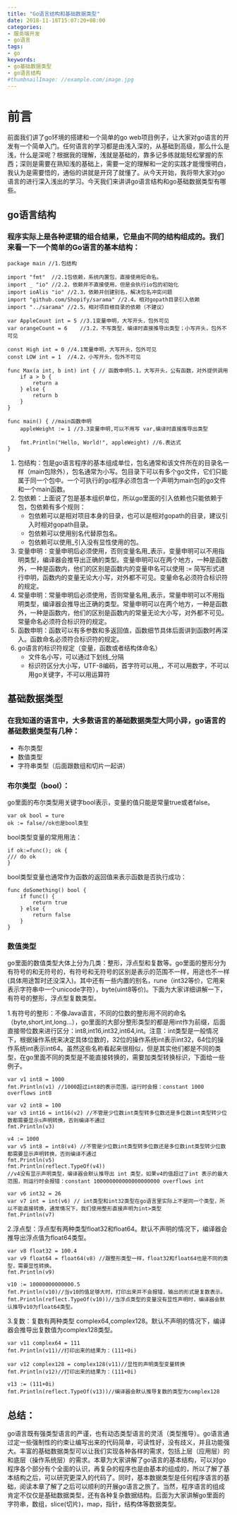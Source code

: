 ```yaml
---
title: "Go语言结构和基础数据类型"
date: 2018-11-18T15:07:20+08:00
categories:
- 服务端开发
- go语言
tags:
- go
keywords:
- go基础数据类型
- go语言结构
#thumbnailImage: //example.com/image.jpg
---
```


<!--more-->
# 前言
前面我们讲了go环境的搭建和一个简单的go web项目例子，让大家对go语言的开发有一个简单入门。任何语言的学习都是由浅入深的，从基础到高级，那么什么是浅，什么是深呢？根据我的理解，浅就是基础的，靠多记多练就能轻松掌握的东西；深则是需要在熟知浅的基础上，需要一定的理解和一定的实践才能慢慢明白，我认为是需要悟的，通俗的讲就是开窍了就懂了。从今天开始，我将带大家对go语言的进行深入浅出的学习。今天我们来讲讲go语言结构和go基础数据类型有哪些。
## go语言结构
### 程序实际上是各种逻辑的组合结果，它是由不同的结构组成的。我们来看一下一个简单的Go语言的基本结构：

	package main //1.包结构
	
	import "fmt"  //2.1包依赖，系统内置包，直接使用短命名。
	import _ "io" //2.2，依赖并不直接使用，但是会执行io包的初始化
	import ioAlis "io" //2.3，依赖并创建别名，解决包名冲突问题
	import "github.com/Shopify/sarama" //2.4，相对gopath目录引入依赖
	import "../sarama" //2.5，相对项目根目录的依赖（不建议）
	
	var AppleCount int = 5 //3.1变量申明，大写开头，包外可见
	var orangeCount = 6    //3.2，不写类型，编译时直接推导出类型；小写开头，包外不可见
	
	const High int = 0 //4.1常量申明，大写开头，包外可见
	const LOW int = 1  //4.2，小写开头，包外不可见
	
	func Max(a int, b int) int { // 函数申明5.1，大写开头，公有函数，对外提供调用
		if a > b {
			return a
		} else {
			return b
		}
	}
	
	func main() { //main函数申明
		appleWeight := 1 //3.3变量申明,可以不用写 var,编译时直接推导出类型
	
		fmt.Println("Hello, World!", appleWeight) //6.表达式
	}

1. 包结构：包是go语言程序的基本组成单位，包名通常和该文件所在的目录名一样（main包除外），包名通常为小写。包目录下可以有多个go文件，它们只能属于同一个包中。一个可执行的go程序必须包含一个声明为main包的go文件和一个main函数。
2. 包依赖：上面说了包是基本组织单位，所以go里面的引入依赖也只能依赖于包，包依赖有多个规则：
	- 包依赖可以是相对项目本身的目录，也可以是相对gopath的目录，建议引入时相对gopath目录。
	- 包依赖可以使用别名代替原包名。
	- 包依赖可以使用_引入没有显性使用的包。
3. 变量申明：变量申明后必须使用，否则变量名用_表示，变量申明可以不用指明类型，编译器会推导出正确的类型。变量申明可以在两个地方，一种是函数外，一种是函数内，他们的区别是函数内的变量申名可以使用 := 简写形式进行申明，函数内的变量无论大小写，对外都不可见。变量命名必须符合标识符的规定。
4. 常量申明：常量申明后必须使用，否则常量名用_表示，常量申明可以不用指明类型，编译器会推导出正确的类型。常量申明可以在两个地方，一种是函数外，一种是函数内，他们的区别是函数内的常量无论大小写，对外都不可见。常量命名必须符合标识符的规定。
5. 函数申明：函数可以有多参数和多返回值，函数细节具体后面讲到函数时再深入。函数命名必须符合标识符的规定。
6. go语言的标识符规定（变量，函数或者结构体命名）
	- 文件名小写，可以通过下划线_分隔
	- 标识符区分大小写，UTF-8编码，首字符可以用_，不可以用数字，不可以用go关键字，不可以用运算符
	
## 基础数据类型
### 在我知道的语言中，大多数语言的基础数据类型大同小异，go语言的基础数据类型有几种：
- 布尔类型
- 数值类型
- 字符串类型（后面跟数组和切片一起讲）

### 布尔类型（bool）：
go里面的布尔类型用关键字bool表示，变量的值只能是常量true或者false。
    
	var ok bool = ture
	ok := false//ok也是bool类型
bool类型变量的常用用法：

	if ok:=func(); ok {
	/// do ok
	}
bool类型变量也通常作为函数的返回值来表示函数是否执行成功：

	func doSomething() bool {
		if func() {
			return true
		} else {
			return false
		}
	}
### 数值类型
go里面的数值类型大体上分为几类：整形，浮点型和复数等。go里面的整形分为有符号的和无符号的，有符号和无符号的区别是表示的范围不一样，用途也不一样(具体用途暂时还没深入)。其中还有一些内置的别名，rune（int32等价，它用来表示字符串中一个unicode字符），byte(uint8等价)。下面为大家详细讲解一下，有符号的整形，浮点型复数类型。

1.有符号的整形：不像Java语言，不同的位数的整形用不同的命名（byte,short,int,long...），go里面的大部分整形类型的都是用int作为前缀，后面直接带位数来进行区分：int8,int16,int32,int64,int。注意：int类型是一般情况下，根据操作系统来决定具体位数的，32位的操作系统int表示int32，64位的操作系统int表示int64。虽然这些名称看起来很相似，但是其实他们都是不同的类型，在go里面不同的类型是不能直接转换的，需要加类型转换标识，下面给一些例子。

    var v1 int8 = 1000
    fmt.Println(v1) //1000超过int8的表示范围，运行时会报：constant 1000 overflows int8
    
    var v2 int8 = 100
    var v3 int16 = int16(v2) //不管是少位数int类型转多位数还是多位数int类型转少位数都需要显示s声明转换，否则编译不通过
    fmt.Println(v3)
    
    v4 := 1000
    var v5 int8 = int8(v4) //不管是少位数int类型转多位数还是多位数int类型转少位数都需要显示声明转换，否则编译不通过
    fmt.Println(v5)
    fmt.Println(reflect.TypeOf(v4)) 
    //v4没有显示声明类型，编译器会默认推导出 int 类型，如果v4的值超过了int 表示的最大范围，则运行时会报错：constant 100000000000000000000 overflows int
    
    var v6 int32 = 26
    var v7 int = int(v6) // int类型和int32类型在go语言里实际上不是同一个类型，所以不能直接转换，通常情况下，我们使用整形直接声明为int>类型
    fmt.Println(v7)
2.浮点型：浮点型有两种类型float32和float64。默认不声明的情况下，编译器会推导出浮点值为float64类型。

	var v8 float32 = 100.4
	var v9 float64 = float64(v8) //跟整形类型一样，float32和float64也是不同的类型，需要显性转换。
	fmt.Println(v9)

	v10 := 10000000000000.5
	fmt.Println(v10)//当v10的值足够大时，打印出来并不会报错，输出的形式是复数表示。
	fmt.Println(reflect.TypeOf(v10))//当浮点类型的变量没有显性声明时，编译器会默认推导v10为float64类型。
3.复数：复数有两种类型 complex64,complex128。默认不声明的情况下，编译器会推导出复数值为complex128类型。
	
	var v11 complex64 = 111
	fmt.Println(v11)//打印出来的结果为：(111+0i)
	
	var v12 complex128 = complex128(v11)//显性的声明类型变量转换
	fmt.Println(v12)//打印出来的结果为：(111+0i)

	v13 := (111+0i)
	fmt.Println(reflect.TypeOf(v13))//编译器会默认推导复数的类型为complex128

## 总结：
go语言既有强类型语言的严谨，也有动态类型语言的灵活（类型推导）。go语言通过定一些强制性的约束让编写出来的代码简单，可读性好，没有歧义，并且功能强大。丰富的基础数据类型可以让我们实现各种各样的需求，包括上层（应用层）的和底层（操作系统层）的需求。本章为大家讲解了go语言的基本结构，可以对go程序各个部分有个全面的认识，再复杂的程序也是由基本的组成的，所以了解了基本结构之后，可以研究更深入的代码了。同时，基本数据类型是任何程序语言的基础，阅读本章了解了之后可以顺利的开展go语言之旅了。当然，程序语言的组成肯定不仅仅是基础数据类型，还有各种复杂数据结构。后面为大家讲解go里面的字符串，数组，slice(切片)，map，指针，结构体等数据类型。
